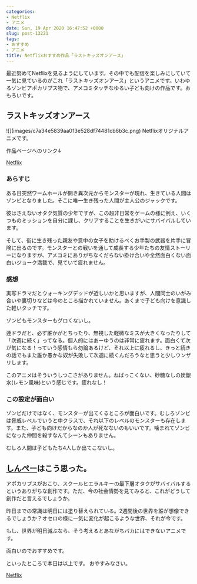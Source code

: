 ```yaml
---
categories:
- Netflix
- アニメ
date: Sun, 19 Apr 2020 16:47:52 +0000
slug: post-13221
tags:
- おすすめ
- アニメ
title: Netflixおすすめ作品「ラストキッズオンアース」
---
```


最近努めてNetflixを見るようにしています。その中でも配信を楽しみにしていて一気に見ているのがこれ「ラストキッズオンアース」というアニメです。いわゆるゾンビアポカリプス物で、アメコミタッチなゆるい子ども向けの作品です。おもろいです。

<!--more--> 

<h2>ラストキッズオンアース</h2>
![](images/c7a34e5839aa013e528df74481cb6b3c.png)
Netflixオリジナルアニメです。

作品ページへのリンク↓
<div class="rankstlink-r2"><p><a href="https://www.netflix.com/jp/title/80219119">Netflix</a></p></div>


<h3>あらすじ</h3>
ある日突然ワームホールが開き異次元からモンスターが現れ、生きている人間はゾンビとなりました。そこに唯一生き残った人間が主人公のジャックです。

彼はさえないオタク気質の少年ですが、この超非日常をゲームの様に例え、いくつものミッションを自分に課し、クリアすることを生きがいにサバイバルしています。

そして、街に生き残った親友や意中の女子を助けるべくお手製の武器を片手に冒険に出るのです。モンスターとの戦いを通して成長する少年たちの友情ストーリーになりますが、アメコミにありがちなくだらない掛け合いや全然面白くない面白いジョーク満載で、見ていて疲れません。

<h3>感想</h3>
実写ドラマだとウォーキングデッドが近しいかと思いますが、人間同士のいがみ合いや裏切りなどは今のところ描かれていません。あくまで子ども向けを意識した軽いタッチです。

ゾンビもモンスターもグロくないし。

連ドラだと、必ず誰かがとちったり、無視した軽微なミスが大きくなったりして「次週に続く」ってなる。個人的にはあーゆうのは非常に疲れます。面白くて次が気になる！っていう感情もら勿論あるけど、それ以上に疲れるし、きっと続きの話でもまた誰か愚かな奴が失敗して次週に続くんだろうなと思うと少しウンザリします。

このアニメはそういうしつこさがありません。ねばっこくない、砂糖なしの炭酸水(レモン風味)という感じです。疲れなし！

<h3>この設定が面白い</h3>
ゾンビだけではなく、モンスターが出てくるところが面白いです。むしろゾンビは脅威レベルでいうと中クラスで、それ以下のレベルのモンスターも存在します。また、子ども向けだからなのか人が死なないのもいいです。噛まれてゾンビになった仲間を殺すなんてシーンもありません。

むしろ人間は子どもたち4人しか出てこないし。

<h2><a href="https://twitter.com/s_s_p_y">しんぺー</a>はこう思った。</h2>
アポカリプスがおこり、スクールヒエラルキーの最下層オタクがサバイバルするというありがちな創作です。ただ、今の社会情勢を見てみると、これがどうして創作だと言えるでしょうか。

昨日までの常識は明日には塗り替えられている。2週間後の世界を誰が想像できるでしょうか？オセロの様に一気に変化が起こるような世界、それが今です。

もし、世界が明日滅ぶなら、そう考えるとあながちバカにはできないアニメです。

面白いのでおすすめです。

といったところで本日は以上です。
おやすみなさい。

<div class="rankstlink-r2"><p><a href="https://www.netflix.com/jp/title/80219119">Netflix</a></p></div>